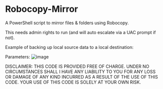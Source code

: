 # Robocopy-Mirror
A PowerShell script to mirror files & folders using Robocopy.

This needs admin rights to run (and will auto escalate via a UAC prompt if not).

Example of backing up local source data to a local destination:

Parameters:
![image](https://user-images.githubusercontent.com/20383538/222226325-decb4655-85c1-4397-8739-6e0fdb11debb.png)

DISCLAIMER: THIS CODE IS PROVIDED FREE OF CHARGE. UNDER NO CIRCUMSTANCES SHALL I HAVE ANY LIABILITY TO YOU FOR ANY LOSS OR DAMAGE OF ANY KIND INCURRED AS A RESULT OF THE USE OF THIS CODE. YOUR USE OF THIS CODE IS SOLELY AT YOUR OWN RISK.
